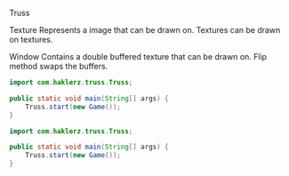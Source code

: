 Truss

Texture
Represents a image that can be drawn on.
Textures can be drawn on textures.

Window
Contains a double buffered texture that can be drawn on.
Flip method swaps the buffers.

```java Running your game
import com.haklerz.truss.Truss;

public static void main(String[] args) {
    Truss.start(new Game());
}
```
```java Running your gaym
import com.haklerz.truss.Truss;

public static void main(String[] args) {
    Truss.start(new Game());
}
```